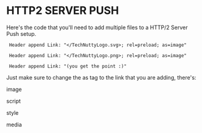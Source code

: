 # HTTP2 SERVER PUSH #

Here's the code that you'll need to add multiple files to a HTTP/2 Server Push setup.

```
 Header append Link: "</TechNuttyLogo.svg>; rel=preload; as=image"

 Header append Link: "</TechNuttyLogo.png>; rel=preload; as=image"

 Header append Link: "(you get the point :)"
 ```

Just make sure to change the as tag to the link that you are adding, there's:

image

script

style

media
